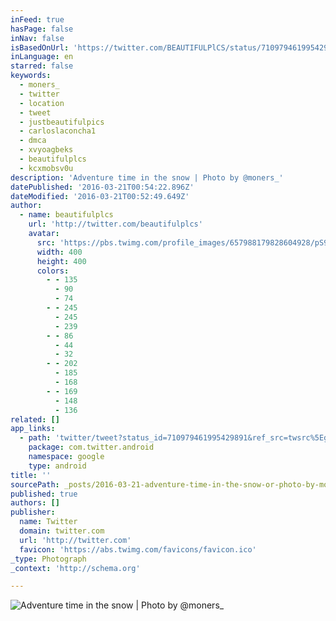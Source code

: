 ```yaml
---
inFeed: true
hasPage: false
inNav: false
isBasedOnUrl: 'https://twitter.com/BEAUTIFULPlCS/status/710979461995429891?lang=en-gb'
inLanguage: en
starred: false
keywords:
  - moners_
  - twitter
  - location
  - tweet
  - justbeautifulpics
  - carloslaconcha1
  - dmca
  - xvyoagbeks
  - beautifulplcs
  - kcxmobsv0u
description: 'Adventure time in the snow | Photo by @moners_'
datePublished: '2016-03-21T00:54:22.896Z'
dateModified: '2016-03-21T00:52:49.649Z'
author:
  - name: beautifulplcs
    url: 'http://twitter.com/beautifulplcs'
    avatar:
      src: 'https://pbs.twimg.com/profile_images/657988179828604928/pS97oW_f_400x400.jpg'
      width: 400
      height: 400
      colors:
        - - 135
          - 90
          - 74
        - - 245
          - 245
          - 239
        - - 86
          - 44
          - 32
        - - 202
          - 185
          - 168
        - - 169
          - 148
          - 136
related: []
app_links:
  - path: 'twitter/tweet?status_id=710979461995429891&ref_src=twsrc%5Egoogle%7Ctwcamp%5Eandroidseo%7Ctwgr%5Estatus%7Ctwterm%5E710979461995429891'
    package: com.twitter.android
    namespace: google
    type: android
title: ''
sourcePath: _posts/2016-03-21-adventure-time-in-the-snow-or-photo-by-moners_.md
published: true
authors: []
publisher:
  name: Twitter
  domain: twitter.com
  url: 'http://twitter.com'
  favicon: 'https://abs.twimg.com/favicons/favicon.ico'
_type: Photograph
_context: 'http://schema.org'

---
```

![Adventure time in the snow | Photo by @moners_](https://s3-us-west-2.amazonaws.com/the-grid-img/p/4c9848bff6d05f374986a948192e0475c2ae3342.jpg)